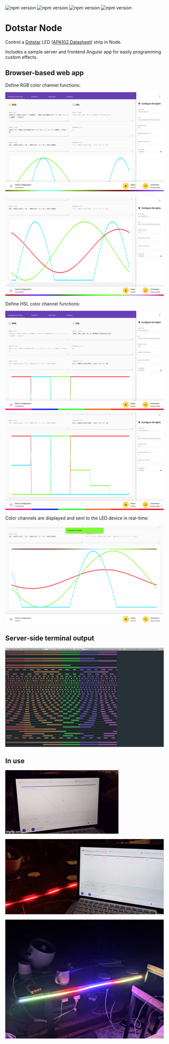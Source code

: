 ![npm version](https://img.shields.io/npm/v/dotstar-node/latest?style=for-the-badge)
![npm version](https://img.shields.io/npm/types/dotstar-node?style=for-the-badge)
![npm version](https://img.shields.io/librariesio/release/npm/dotstar-node?style=for-the-badge&logoColor=white)
![npm version](https://img.shields.io/node/v/dotstar-node?style=for-the-badge&logo=node.js&logoColor=white)
# Dotstar Node

Control a [Dotstar](https://learn.adafruit.com/adafruit-dotstar-leds/overview) LED ([APA102 Datasheet](https://cdn-shop.adafruit.com/datasheets/APA102.pdf)) strip in Node.

Includes a sample server and frontend Angular app for easily programming custom effects.

## Browser-based web app

Define RGB color channel functions:

![RGB Function Inputs](./doc/rgb-function-inputs-screenshot-1.png)

![RGB Function Inputs](./doc/rgb-function-inputs-screenshot-2.png)


Define HSL color channel functions:

![HSL Function Inputs](./doc/hsl-function-inputs-1.png)
![HSL Function Inputs](./doc/hsl-function-inputs-2.png)

Color channels are displayed and sent to the LED device in real-time:

![HSL Waveform](./doc/waveform-screenshot.png)


## Server-side terminal output

![Terminal Screenshot](./doc/rainbow-terminal-output-screenshot.png)

## In use

![In Use GIF](./doc/demo.gif)

![In Use Photo](./doc/demo.jpg)

![Multicolor Photo](./doc/multicolor-demo.jpg)
